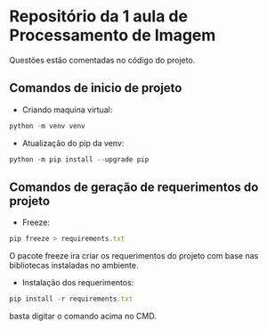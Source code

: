 # Repositório da 1 aula de Processamento de Imagem
Questões estão comentadas no código do projeto.

## Comandos de inicio de projeto 
* Criando maquina virtual:
```javascript
python -m venv venv
```

* Atualização do pip da venv:
```javascript
python -m pip install --upgrade pip
```

## Comandos de geração de requerimentos do projeto
* Freeze:
```javascript
pip freeze > requirements.txt
```
O pacote freeze ira criar os requerimentos do projeto com base nas bibliotecas instaladas no ambiente.

* Instalação dos requerimentos:
```javascript
pip install -r requirements.txt
```
basta digitar o comando acima no CMD.


